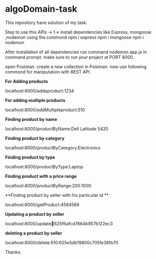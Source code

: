 # algoDomain-task
This repository have solution of my task.

Step to use this APIs ->
1-> install dependencies like Express, mongoose ,nodemon using the commond 
npm i express
npm i mongoose
npm i nodemon

After installation of all dependencies run command nodemon app.js in command prompt.
make sure to run your project at PORT 8000.

open Postman.
create a new collection in Postman.
now use following commond for maniputation with REST API.

**For Adding products** 

localhost:8000/addaproduct:1234 

**For adding multiple products**

localhost:8000/addMultipleproduct:510

**Finding product by name**

localhost:8000/productByName:Dell Latitude 5420

**Finding product by category**

localhost:8000/productByCategory:Electronics

**Finding product by type**

localhost:8000/productByType:Laptop

**Finding product with a price range**

localhost:8000/productByRange:200:1000

**Finding product by seller with his particular id **

localhost:8000/getProduct:4564566

**Updating a product by seller**

localhost:8000/update:1234:625f6afcd7664b957b122ec3

**deleting a product by seller**

localhost:8000/delete:510:625e5db19800c705fe38fb70


Thanks.

